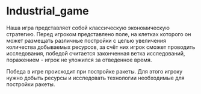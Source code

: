 # Industrial_game
Наша игра представляет собой классическую экономическую стратегию. Перед игроком представлено поле, на клетках которого он может размещать различные постройки с целью увеличения количества добываемых ресурсов, за счёт них игрок сможет проводить исследования, победой считается законченная ветка исследований, поражением - игрок не уложился за отведенное время.

Победа в игре происходит при постройке ракеты. Для этого игроку нужно добыть ресурсы и исследовать технологии необходимые для постройки ракеты.
